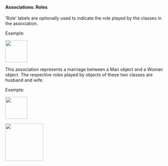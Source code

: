 <link rel="stylesheet" href="{{baseUrl}}/css/textbook.css">

<div class="website-content">

#### Associations: Roles

<div id="main">

‘Role’ labels are optionally used to indicate the role played by the classes in the association.

<tip-box>

Example:

<img src="{{baseUrl}}/uml/classDiagrams/associations/roles/images/husbandWife.png" height="70" />
<p/>

This association represents a marriage between a Man object and a Woman object. The respective roles played by objects of these two classes are husband and wife.

</tip-box>

<tip-box>

Example:

<img src="{{baseUrl}}/uml/classDiagrams/associations/roles/images/adminStudent.png" height="70" />
<p/>

</tip-box>

<img src="{{baseUrl}}/uml/classDiagrams/associations/roles/images/association.png" height="120" />
<p/>

<!-- extras ------------------------------------------------------------------------------------ -->

<panel header=":paperclip: Extras" expandable type="seamless" expanded>

  <panel header=":mortar_board: Learning Outcomes" expandable type="seamless">
    <include src="exercises.md" />
  </panel>

  <panel header=":package: Resources" expandable type="seamless">
    <include src="resources.md" />
  </panel>

  <panel header=":laughing: Humor" expandable type="seamless">
    <include src="humor.md" />
  </panel>

</panel>

</div>
</div>
